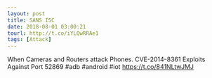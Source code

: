 ```yaml
---
layout: post
title: SANS ISC
date: 2018-08-01 03:00:21
tourl: http://t.co/iYLQwRRAe1
tags: [Attack]
---
```

When Cameras and Routers attack Phones. CVE-2014-8361 Exploits Against Port 52869 #adb #android #iot https://t.co/841NLtwJMJ